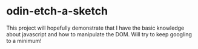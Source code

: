 # odin-etch-a-sketch
This project will hopefully demonstrate that I have the basic knowledge about javascript and how to manipulate the DOM.
Will try to keep googling to a minimum!
